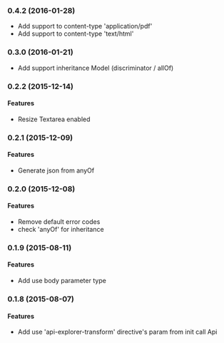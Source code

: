 ### 0.4.2 (2016-01-28)

* Add support to content-type 'application/pdf'
* Add support to content-type 'text/html'


### 0.3.0 (2016-01-21)

* Add support inheritance Model (discriminator / allOf)

### 0.2.2 (2015-12-14)

#### Features

* Resize Textarea enabled

### 0.2.1 (2015-12-09)

#### Features

* Generate json from anyOf

### 0.2.0 (2015-12-08)

#### Features

* Remove default error codes
* check 'anyOf' for inheritance

### 0.1.9 (2015-08-11)

#### Features

* Add use body parameter type

### 0.1.8 (2015-08-07)

#### Features

* Add use 'api-explorer-transform' directive's param from init call Api
